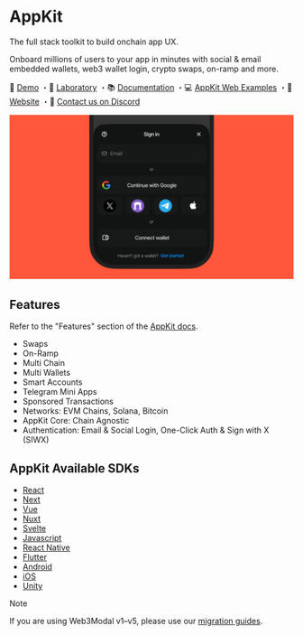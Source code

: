 # AppKit

The full stack toolkit to build onchain app UX.

Onboard millions of users to your app in minutes with social & email embedded wallets, web3 wallet login, crypto swaps, on-ramp and more.

🛝 [Demo](https://demo.reown.com) ・🧪 [Laboratory](https://appkit-lab.reown.com) ・📚 [Documentation](https://docs.reown.com/appkit/overview) ・💻 [AppKit Web Examples](https://github.com/reown-com/appkit-web-examples) ・🔗 [Website](https://reown.com/appkit) ・🛟 [Contact us on Discord](https://discord.gg/reown)

<p align="center">
  <img src="https://github.com/reown-com/appkit/blob/HEAD/.github/assets/header.png" alt="" border="0">
</p>

## Features

Refer to the "Features" section of the [AppKit docs](https://docs.reown.com/appkit/features).

- Swaps
- On-Ramp
- Multi Chain
- Multi Wallets
- Smart Accounts
- Telegram Mini Apps
- Sponsored Transactions
- Networks: EVM Chains, Solana, Bitcoin
- AppKit Core: Chain Agnostic
- Authentication: Email & Social Login, One-Click Auth & Sign with X (SIWX)

## AppKit Available SDKs

- [React](https://docs.reown.com/appkit/react/core/installation)
- [Next](https://docs.reown.com/appkit/next/core/installation)
- [Vue](https://docs.reown.com/appkit/vue/core/installation)
- [Nuxt](https://docs.reown.com/appkit/nuxt/core/installation)
- [Svelte](https://docs.reown.com/appkit/svelte/core/installation)
- [Javascript](https://docs.reown.com/appkit/javascript/core/installation)
- [React Native](https://docs.reown.com/appkit/react-native/core/installation)
- [Flutter](https://docs.reown.com/appkit/flutter/core/installation)
- [Android](https://docs.reown.com/appkit/android/core/installation)
- [iOS](https://docs.reown.com/appkit/ios/core/installation)
- [Unity](https://docs.reown.com/appkit/unity/core/installation)

> [!NOTE]
> If you are using Web3Modal v1–v5, please use our [migration guides](https://docs.reown.com/appkit/upgrade/to-reown-appkit-web#migrate-from-web3modal-v5-to-reown-appkit).
